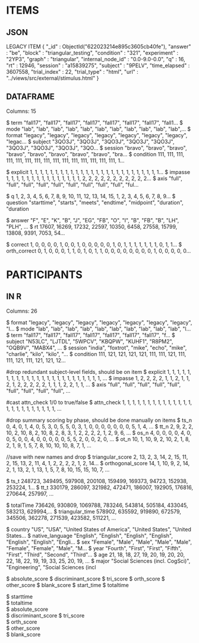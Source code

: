 # ITEMS 
## JSON

LEGACY ITEM
{
    "_id" : ObjectId("622023214e895c3605cb40fe"),
    "answer" : "be",
    "block" : "triangular_testing",
    "condition" : "321",
    "experiment" : "2YP3",
    "graph" : "triangular",
    "internal_node_id" : "0.0-9.0-0.0",
    "q" : 16,
    "rt" : 12946,
    "session" : "a15839275",
    "subject" : "9PELV",
    "time_elapsed" : 3607558,
    "trial_index" : 22,
    "trial_type" : "html",
    "url" : "../views/src/external/stimulus.html"
}

## DATAFRAME

Columns: 15

<provenance>
$ term         <chr> "fall17", "fall17", "fall17", "fall17", "fall17", "fall17", "fall17", "fall1…
$ mode         <chr> "lab", "lab", "lab", "lab", "lab", "lab", "lab", "lab", "lab", "lab", "lab",…
$ format       <chr> "legacy", "legacy", "legacy", "legacy", "legacy", "legacy", "legacy", "legac…

<identifiers>
$ subject      <chr> "3QO3J", "3QO3J", "3QO3J", "3QO3J", "3QO3J", "3QO3J", "3QO3J", "3QO3J", "3QO…
$ session      <chr> "bravo", "bravo", "bravo", "bravo", "bravo", "bravo", "bravo", "bravo", "bra…
$ condition    <int> 111, 111, 111, 111, 111, 111, 111, 111, 111, 111, 111, 111, 111, 111, 111, 1…

$ explicit     <int> 1, 1, 1, 1, 1, 1, 1, 1, 1, 1, 1, 1, 1, 1, 1, 1, 1, 1, 1, 1, 1, 1, 1, 1, 1, 1…
$ impasse      <int> 1, 1, 1, 1, 1, 1, 1, 1, 1, 1, 1, 1, 1, 1, 1, 2, 2, 2, 2, 2, 2, 2, 2, 2, 2, 2…
$ axis         <chr> "full", "full", "full", "full", "full", "full", "full", "full", "full", "ful…

$ q            <int> 1, 2, 3, 4, 5, 6, 7, 8, 9, 10, 11, 12, 13, 14, 15, 1, 2, 3, 4, 5, 6, 7, 8, 9…
$ question     <chr> "starttime", "starts", "meets", "endtime", "midpoint", "duration", "duration

<responses>

$ answer       <chr> "F", "E", "K", "B", "J", "EG", "FB", "O", "I", "B", "FB", "B", "LH", "PLH", …
$ rt           <int> 17607, 16269, 17232, 22597, 10350, 6458, 27558, 15799, 13808, 9391, 7053, 54…

<scoring>
$ correct      <int> 1, 0, 0, 0, 0, 1, 0, 0, 1, 0, 0, 0, 0, 0, 1, 0, 1, 1, 1, 1, 1, 1, 1, 0, 1, 1…
$ orth_correct <int> 0, 1, 0, 0, 0, 1, 1, 0, 1, 0, 1, 1, 0, 0, 0, 0, 0, 0, 0, 0, 1, 0, 0, 0, 0, 0…













# PARTICIPANTS
## IN R 

Columns: 26

<provenance :: things added in R>
$ format           <chr> "legacy", "legacy", "legacy", "legacy", "legacy", "legacy", "legacy", "l…
$ mode             <chr> "lab", "lab", "lab", "lab", "lab", "lab", "lab", "lab", "lab", "lab", "l…
$ term             <chr> "fall17", "fall17", "fall17", "fall17", "fall17", "fall17", "fall17", "f…

<identifiers>
$ subject          <chr> "N53LC", "LJTDL", "5WPCV", "KBQPW", "KUHF1", "R8PM2", "OQB9V", "MABX4", …
$ session          <chr> "india", "foxtrot", "mike", "echo", "mike", "charlie", "kilo", "kilo", "…
$ condition        <int> 111, 121, 121, 121, 121, 111, 111, 121, 111, 111, 121, 111, 121, 121, 12…

#drop redundant subject-level fields, should be on item
$ explicit         <int> 1, 1, 1, 1, 1, 1, 1, 1, 1, 1, 1, 1, 1, 1, 1, 1, 1, 1, 1, 1, 1, 1, 1, 1, …
$ impasse          <int> 1, 2, 2, 2, 2, 1, 1, 2, 1, 1, 2, 1, 2, 2, 2, 2, 2, 1, 1, 1, 2, 2, 1, 1, …
$ axis             <chr> "full", "full", "full", "full", "full", "full", "full", "full", "full", …

#cast attn_check 1/0 to true/false
$ attn_check       <int> 1, 1, 1, 1, 1, 1, 1, 1, 1, 1, 1, 1, 1, 1, 1, 1, 1, 1, 1, 1, 1, 1, 1, 1, …

<scoring>
#drop summary scoring by phase, should be done manually on items
$ ts_n             <int> 0, 4, 0, 1, 4, 0, 5, 3, 0, 5, 5, 0, 3, 1, 0, 0, 0, 0, 0, 0, 0, 5, 1, 4, …
$ tt_n             <int> 2, 9, 2, 2, 10, 2, 10, 8, 2, 10, 8, 2, 8, 3, 1, 2, 2, 2, 2, 1, 2, 9, 6, …
$ os_n             <int> 4, 0, 0, 0, 0, 4, 0, 0, 5, 0, 0, 4, 0, 0, 0, 0, 0, 5, 5, 2, 0, 0, 2, 0, …
$ ot_n             <int> 10, 1, 10, 9, 2, 10, 2, 1, 8, 2, 1, 9, 1, 5, 7, 8, 10, 10, 10, 8, 7, 1, …

//save with new names and drop
$ triangular_score <int> 2, 13, 2, 3, 14, 2, 15, 11, 2, 15, 13, 2, 11, 4, 1, 2, 2, 2, 2, 1, 2, 14…
$ orthogonal_score <int> 14, 1, 10, 9, 2, 14, 2, 1, 13, 2, 1, 13, 1, 5, 7, 8, 10, 15, 15, 10, 7, …

<timing>
$ ts_t             <int> 248723, 349495, 597908, 200108, 159499, 169373, 94723, 152938, 253224, 1…
$ tt_t             <int> 330179, 286097, 321982, 472471, 186007, 192905, 176816, 270644, 257997, …

$ totalTime        <int> 736426, 930809, 1069788, 783246, 543814, 505184, 433045, 583213, 629994,…
$ triangular_time  <int> 578902, 635592, 919890, 672579, 345506, 362278, 271539, 423582, 511221, …


<demographics>
$ country          <chr> "US", "USA", "United States of America", "United States", "United States…
$ native_language  <chr> "English", "English", "English", "English", "English", "English", "Engli…
$ sex              <chr> "Female", "Male", "Male", "Male", "Male", "Female", "Female", "Male", "M…
$ year             <chr> "Fourth", "First", "First", "Fifth", "First", "Third", "Second", "Third"…
$ age              <int> 21, 18, 18, 27, 19, 20, 19, 20, 20, 22, 18, 22, 19, 19, 33, 25, 20, 19, …
$ major            <chr> "Social Sciences (incl. CogSci)", "Engineering", "Social Sciences (incl






$ absolute_score
$ discriminant_score
$ tri_score
$ orth_score
$ other_score
$ blank_score
$ start_time
$ totaltime


$ starttime          
$ totaltime          
$ absolute_score     
$ discriminant_score 
$ tri_score          
$ orth_score         
$ other_score        
$ blank_score        
            








